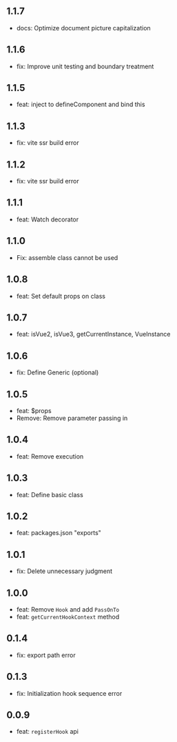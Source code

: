 ## 1.1.7

-   docs: Optimize document picture capitalization

## 1.1.6

-   fix: Improve unit testing and boundary treatment

## 1.1.5

-   feat: inject to defineComponent and bind this

## 1.1.3

-   fix: vite ssr build error

## 1.1.2

-   fix: vite ssr build error

## 1.1.1

-   feat: Watch decorator

## 1.1.0

-   Fix: assemble class cannot be used

## 1.0.8

-   feat: Set default props on class

## 1.0.7

-   feat: isVue2, isVue3, getCurrentInstance, VueInstance

## 1.0.6

-   fix: Define Generic (optional)

## 1.0.5

-   feat: $props
-   Remove: Remove parameter passing in

## 1.0.4

-   feat: Remove execution

## 1.0.3

-   feat: Define basic class

## 1.0.2

-   feat: packages.json "exports"

## 1.0.1

-   fix: Delete unnecessary judgment

## 1.0.0

-   feat: Remove `Hook` and add `PassOnTo`
-   feat: `getCurrentHookContext` method

## 0.1.4

-   fix: export path error

## 0.1.3

-   fix: Initialization hook sequence error

## 0.0.9

-   feat: `registerHook` api
